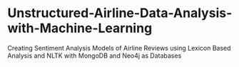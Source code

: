 # Unstructured-Airline-Data-Analysis-with-Machine-Learning
Creating Sentiment Analysis Models of Airline Reviews using Lexicon Based Analysis and NLTK with MongoDB and Neo4j as Databases
